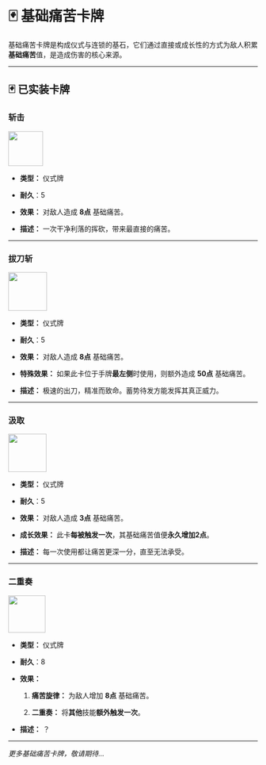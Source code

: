 # 🃏 基础痛苦卡牌

基础痛苦卡牌是构成仪式与连锁的基石，它们通过直接或成长性的方式为敌人积累**基础痛苦**值，是造成伤害的核心来源。

---

## 🃏 已实装卡牌

### 斩击

<img src="file:///E:/github/07_RitualCardDocs/img/sword.png" title="" alt="" width="70">

- **类型：** 仪式牌

- **耐久**：5

- **效果：** 对敌人造成 **8点** 基础痛苦。

- **描述：** 一次干净利落的挥砍，带来最直接的痛苦。

---

### 拔刀斩

<img src="file:///E:/github/07_RitualCardDocs/img/momentary_slash.png" title="" alt="" width="78">

- **类型：** 仪式牌

- **耐久**：5

- **效果：** 对敌人造成 **8点** 基础痛苦。

- **特殊效果：** 如果此卡位于手牌**最左侧**时使用，则额外造成 **50点** 基础痛苦。

- **描述：** 极速的出刀，精准而致命。蓄势待发方能发挥其真正威力。

---

### 汲取

<img title="" src="file:///E:/github/07_RitualCardDocs/img/assimilate.png" alt="" width="77">

- **类型：** 仪式牌

- **耐久**：5

- **效果：** 对敌人造成 **3点** 基础痛苦。

- **成长效果：** 此卡**每被触发一次**，其基础痛苦值便**永久增加2点**。

- **描述：** 每一次使用都让痛苦更深一分，直至无法承受。

---

### 二重奏

<img src="file:///E:/github/07_RitualCardDocs/img/beat.png" title="" alt="" width="75">

- **类型：** 仪式牌

- **耐久**：8

- **效果：** 
  
  1. **痛苦旋律：** 为敌人增加 **8点** 基础痛苦。
  
  2. **二重奏：** 将**其他**技能**额外触发一次**。

- **描述：** ？

---

*更多基础痛苦卡牌，敬请期待...*
